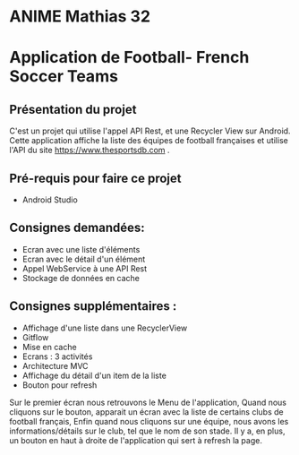# ANIME Mathias 32

# Application de Football- French Soccer Teams 


## Présentation du projet

C'est un projet qui utilise l'appel API Rest, et une Recycler View sur Android.
Cette application affiche la liste des équipes de football françaises et utilise l'API du site https://www.thesportsdb.com .

## Pré-requis pour faire ce projet

* Android Studio

## Consignes demandées: 

* Ecran avec une liste d'éléments
* Ecran avec le détail d'un élément
* Appel WebService à une API Rest
* Stockage de données en cache

## Consignes supplémentaires :  

* Affichage d'une liste dans une RecyclerView
* Gitflow
* Mise en cache
* Ecrans : 3 activités
* Architecture MVC
* Affichage du détail d'un item de la liste
* Bouton pour refresh


Sur le premier écran nous retrouvons le Menu de l'application,
Quand nous cliquons sur le bouton, apparait un écran avec la liste de certains clubs de football français,
Enfin quand nous cliquons sur une équipe, nous avons les informations/détails sur le club, tel que le nom de son stade.
Il y a, en plus, un bouton en haut à droite de l'application qui sert à refresh la page.

